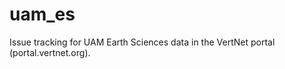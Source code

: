 uam_es
======

Issue tracking for UAM Earth Sciences data in the VertNet portal (portal.vertnet.org).

